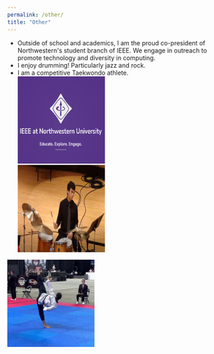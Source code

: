 ```yaml
---
permalink: /other/
title: "Other"
---
```



* Outside of school and academics, I am the proud co-president of Northwestern's student branch of IEEE. We engage in outreach to promote technology and diversity in computing.
* I enjoy drumming! Particularly jazz and rock. 
* I am a competitive Taekwondo athlete. <br>
<img src="/images/NUIEEE.PNG" alt='' width='200' height='200'> <br>
<img src="/images/jazzdrum.PNG" alt='' width='200' height='200'> <br>
<img src="/images/taekwondo.jpg" alt='' width='200' height='200'>
